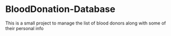 # BloodDonation-Database
This is a small project to manage the list of blood donors along with some of their personal info
